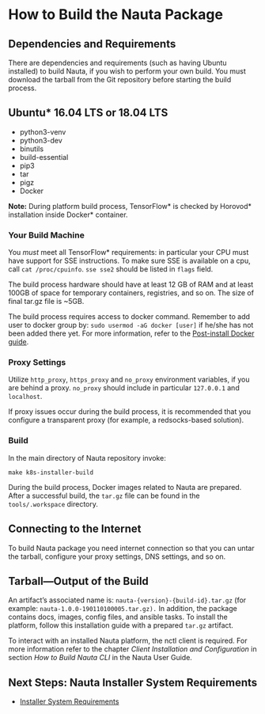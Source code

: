 
# How to Build the Nauta Package

## Dependencies and Requirements

There are dependencies and requirements (such as having Ubuntu installed) to build Nauta, if you wish to perform your own build. You must download the tarball from the Git repository before starting the build process.

## Ubuntu* 16.04 LTS or 18.04 LTS
- python3-venv
- python3-dev
- binutils
- build-essential
- pip3
- tar
- pigz
- Docker

**Note:**  During platform build process, TensorFlow* is checked by Horovod* installation inside Docker* container. 

### Your Build Machine

You _must_ meet all TensorFlow* requirements: in particular your CPU must have support for SSE instructions. To make sure SSE is available on a cpu, call `cat /proc/cpuinfo`. `sse sse2` should be listed in `flags` field.

The build process hardware should have at least 12 GB of RAM and at least 100GB of space for temporary containers, registries, and so on. The size of final tar.gz file is ~5GB.

The build process requires access to docker command. Remember to add user to docker group by: `sudo usermod -aG docker
[user]` if he/she has not been added there yet. For more information, refer to the 
[Post-install Docker guide](https://docs.docker.com/install/linux/linux-postinstall).

### Proxy Settings
Utilize `http_proxy`, `https_proxy` and `no_proxy` environment variables, if you are behind a proxy. `no_proxy` should include in particular `127.0.0.1` and `localhost`.

If proxy issues occur during the build process, it is recommended that you configure a transparent proxy (for example, a redsocks-based solution).

### Build
In the main directory of Nauta repository invoke: 

`make k8s-installer-build`

During the build process, Docker images related to Nauta are prepared. After a successful build, the `tar.gz` file can be found in the `tools/.workspace` directory.

## Connecting to the Internet

To build Nauta package you need internet connection so that you can untar the tarball, configure your proxy settings, DNS settings, and so on. 

## Tarball—Output of the Build
An artifact’s associated name is: `nauta-{version}-{build-id}.tar.gz` (for example: `nauta-1.0.0-190110100005.tar.gz).`
In addition, the package contains docs, images, config files, and ansible tasks. To install the platform, follow this installation guide with a prepared `tar.gz` artifact.

To interact with an installed Nauta platform, the nctl client is required. For more information refer to the chapter _Client Installation and Configuration_ in section _How to Build Nauta CLI_ in the Nauta User Guide.

## Next Steps: Nauta Installer System Requirements

* [Installer System Requirements](../Installer_System_Requirements/ISR.md)
